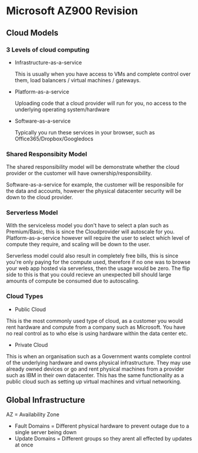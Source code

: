 # Microsoft AZ900 Revision

## Cloud Models

### 3 Levels of cloud computing

- Infrastructure-as-a-service

  This is usually when you have access to VMs and complete control over them, load balancers / virtual machines / gateways.

- Platform-as-a-service

  Uploading code that a cloud provider will run for you, no access to the underlying operating system/hardware

- Software-as-a-service
  
  Typically you run these services in your browser, such as Office365/Dropbox/Googledocs
  
  
### Shared Responsibity Model

The shared responsibility model will be demonstrate whether the cloud provider or the customer will have ownership/responsibility.

Software-as-a-service for example, the customer will be responsibile for the data and accounts, however the physical datacenter security will be down to the cloud provider. 

### Serverless Model

With the serviceless model you don't have to select a plan such as Premium/Basic, this is since the Cloudprovider will autoscale for you. Platform-as-a-service however will require the user to select which level of compute they require, and scaling will be down to the user. 

Serverless model could also result in completely free bills, this is since you're only paying for the compute used, therefore if no one was to browse your web app hosted via serverless, then the usage would be zero. The flip side to this is that you could recieve an unexpected bill should large amounts of compute be consumed due to autoscaling. 

### Cloud Types

- Public Cloud 

This is the most commonly used type of cloud, as a customer you would rent hardware and compute from a company such as Microsoft. You have no real control as to who else is using hardware within the data center etc. 

- Private Cloud

This is when an organisation such as a Government wants complete control of the underlying hardware and owns physical infrastructure. They may use already owned devices or go and rent physical machines from a provider such as IBM in their own datacenter. This has the same functionality as a public cloud such as setting up virtual machines and virtual networking. 


## Global Infrastructure

AZ = Availability Zone

* Fault Domains = Different physical hardware to prevent outage due to a single server being down
* Update Domains = Different groups so they arent all effected by updates at once
